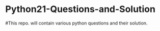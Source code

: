 # Python21-Questions-and-Solution
#This repo. will contain various python questions and their solution.


